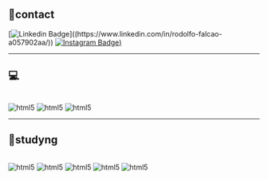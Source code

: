 ## 📱contact

[![Linkedin Badge](https://img.shields.io/badge/-Rodolfo-blue?style=flat-square&logo=Linkedin&logoColor=white&link=https://www.linkedin.com/in/anirudhemmadi/](https://www.linkedin.com/in/rodolfo-falcao-a057902aa/))]((https://www.linkedin.com/in/rodolfo-falcao-a057902aa/))
[![Instagram Badge](https://img.shields.io/badge/-theRodyy-purple?style=flat-square&logo=instagram&logoColor=white&link=[https://www.instagram.com/the.rodyy/))]([https://www.instagram.com/the.rodyy/])

---
## 💻
<div style="display: inline_block"><br/>
    <img alt="html5" src="https://img.shields.io/badge/MySQL-00000F?style=for-the-badge&logo=mysql&logoColor=white"/>
    <img alt="html5" src="https://img.shields.io/badge/HTML5-E34F26?style=for-the-badge&logo=html5&logoColor=white"/>
    <img alt="html5" src="https://img.shields.io/badge/CSS3-1572B6?style=for-the-badge&logo=css3&logoColor=white"/>

---
## 📒studyng
<div style="display: inline_block"><br/>
    <img alt="html5" src="https://img.shields.io/badge/JavaScript-323330?style=for-the-badge&logo=javascript&logoColor=F7DF1E"/>
    <img alt="html5" src="https://img.shields.io/badge/PHP-777BB4?style=for-the-badge&logo=php&logoColor=white"/>
    <img alt="html5" src="https://img.shields.io/badge/C%2B%2B-00599C?style=for-the-badge&logo=c%2B%2B&logoColor=white"/>
    <img alt="html5" src="https://img.shields.io/badge/styled--components-DB7093?style=for-the-badge&logo=styled-components&logoColor=white"/>
    <img alt="html5" src="https://img.shields.io/badge/Figma-F24E1E?style=for-the-badge&logo=figma&logoColor=white"/>
</div>
